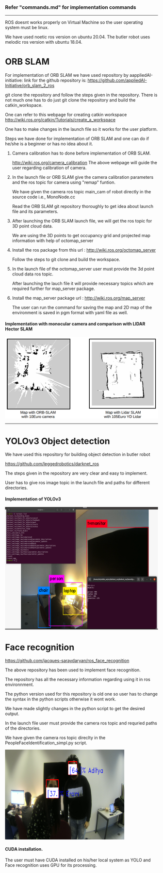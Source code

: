 
### Refer "commands.md" for implementation commands

---

ROS doesnt works properly on Virtual Machine so the user operating system must be linux.

We have used noetic ros version on ubuntu 20.04.
The butler robot uses melodic ros version with ubuntu 18.04.


# ORB SLAM

For implementation of ORB SLAM we have used repository by aappliedAI-initiative:
link for the github repository is: https://github.com/appliedAI-Initiative/orb_slam_2_ros


git clone the repository and follow the steps given in the repository.
There is not much one has to do just git clone the repository and build the catkin_workspace.

One can refer to this webpage for creating catkin workspace
http://wiki.ros.org/catkin/Tutorials/create_a_workspace

One has to make changes in the launch file so it works for the user platform.


Steps we have done for implementation of ORB SLAM and one can do if he/she is a beginner or has no idea about it.

1. Camera calibration has to done before implementation of ORB SLAM.

	http://wiki.ros.org/camera_calibration 
	The above webpage will guide the user regarding calibration of camera.


2. In the launch file or ORB SLAM give the camera calibration parameters and the ros topic for camera using "remap" funtion.
	
   We have given the camera ros topic main_cam of robot directly in the source code i.e., MonoNode.cc
   
   Read the ORB SLAM git repository thoroughly to get idea about launch file and its parameters.
   
3. After launching the ORB SLAM launch file, we will get the ros topic for 3D point cloud data.
   
   We are using the 3D points to get occupancy grid and projected map information with help of octomap_server
 
4. Install the ros package from this url : http://wiki.ros.org/octomap_server

   Follow the steps to git clone and build the workspace.
   
5. In the launch file of the octomap_server user must provide the 3d point cloud data ros topic.
	
	After launching the lauch file it will provide necessary topics which are required further for map_server package.
	
6. Install the map_server package url : http://wiki.ros.org/map_server

   The user can run the command for saving the map and 2D map of the environment is saved in pgm format with yaml file as well.

#### Implementation with monocular camera and comparison with LIDAR Hector SLAM  

![GitHub Logo](ORBSLAM.png)

---

# YOLOv3 Object detection


We have used this repository for building object detection in butler robot

https://github.com/leggedrobotics/darknet_ros

The steps given in the repository are very clear and easy to implement.

User has to give ros image topic in the launch file and paths for different directories.

#### Implementation of YOLOv3

![GitHub Logo](YOLO.png)


# Face recognition



https://github.com/jacques-saraydaryan/ros_face_recognition

The above repository has been used to implement face recognition.

The repository has all the necessary information regarding using it in ros environnment.

The python version used for this repository is old one so user has to change the syntax in the python scripts otherwise it wont work.

We have made slightly changes in the python script to get the desired output.

In the launch file user must provide the camera ros topic and requried paths of the directories.

We have given the camera ros topic direclty in the  PeopleFaceIdentification_simpl.py script.

![GitHub Logo](face.png)


#### CUDA installation.

The user must have CUDA installed on his/her local system as YOLO and Face recognition uses GPU for its processing.





















